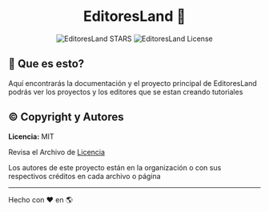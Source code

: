 <p align="center">
	<h1 align="center">EditoresLand 👋</h1>
</p>

<div align="center">

![EditoresLand STARS](https://img.shields.io/github/stars/EditoresLand/book?style=social)
![EditoresLand License](https://img.shields.io/github/license/EditoresLand/book)

</div>

## 🤔 Que es esto?

Aquí encontrarás la documentación y el proyecto principal de EditoresLand podrás ver los proyectos y los editores que se estan creando tutoriales

## ©️ Copyright y Autores

**Licencia:** MIT

Revisa el Archivo de [Licencia](https://github.com/EditoresLand/.github/blob/main/LICENSE)

Los autores de este proyecto están en la organización o con sus respectivos créditos en cada archivo o página

______________________________________________________________________

Hecho con :heart: en :earth_americas:
